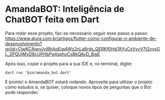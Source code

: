 <h1>AmandaBOT: Inteligência de ChatBOT feita em Dart</h1>

Para rodar esse projeto, faz-se necessário seguir esse passo a passo:
https://www.alura.com.br/artigos/flutter-como-configurar-o-ambiente-de-desenvolvimento?gclid=CjwKCAjwvJyjBhApEiwAWz2nLa8rds_QERKf0Hd7AYuCxVyvV7t2vvsGL_2PQUjMvD8cUPHbPg4sphoCsBkQAvD_BwE

Após isso, copie o projeto para a sua IDE e, no terminal, digite:
```
dart run 'bin/amanda_bot.dart'
```

E pronto! o AmandaBOT estará rodando. Aproveite para utilizar o projeto como estudos e, se quiser, coloque novos tipos de perguntas que o Bot pode responder.


